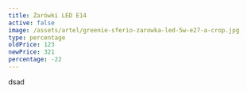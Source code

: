 ```yaml
---
title: Żarówki LED E14
active: false
image: /assets/artel/greenie-sferio-zarowka-led-5w-e27-a-crop.jpg
type: percentage
oldPrice: 123
newPrice: 321
percentage: -22
---
```

dsad
